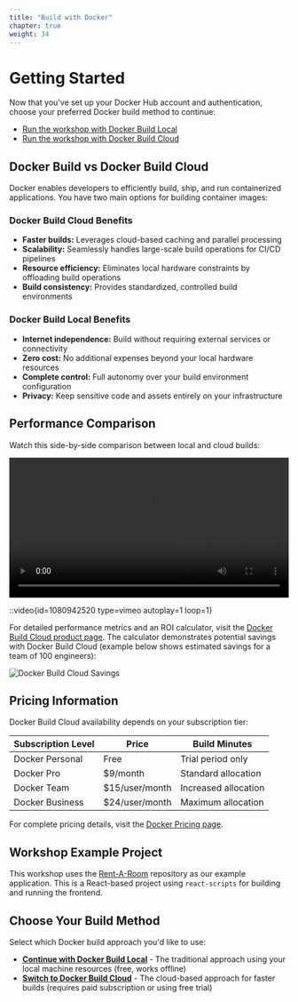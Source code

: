 ```yaml
---
title: "Build with Docker"
chapter: true
weight: 34
---
```


# Getting Started

Now that you've set up your Docker Hub account and authentication, choose your preferred Docker build method to continue:

- [Run the workshop with Docker Build Local](../35_Docker_Build_Local/)
- [Run the workshop with Docker Build Cloud](../36_Docker_Build_Cloud/)

## Docker Build vs Docker Build Cloud

Docker enables developers to efficiently build, ship, and run containerized applications. You have two main options for building container images:

### Docker Build Cloud Benefits

- **Faster builds:** Leverages cloud-based caching and parallel processing
- **Scalability:** Seamlessly handles large-scale build operations for CI/CD pipelines
- **Resource efficiency:** Eliminates local hardware constraints by offloading build operations
- **Build consistency:** Provides standardized, controlled build environments

### Docker Build Local Benefits

- **Internet independence:** Build without requiring external services or connectivity
- **Zero cost:** No additional expenses beyond your local hardware resources
- **Complete control:** Full autonomy over your build environment configuration
- **Privacy:** Keep sensitive code and assets entirely on your infrastructure

## Performance Comparison

Watch this side-by-side comparison between local and cloud builds:

<video width="100%" controls>
  <source src="/images/build-cloudv-video-1080.mp4" type="video/mp4">
  Your browser does not support the video tag.
</video>

::video{id=1080942520 type=vimeo autoplay=1 loop=1}

For detailed performance metrics and an ROI calculator, visit the [Docker Build Cloud product page](https://www.docker.com/products/build-cloud/). The calculator demonstrates potential savings with Docker Build Cloud (example below shows estimated savings for a team of 100 engineers):

![Docker Build Cloud Savings](/images/docker-local-v-cloud-esitmated-saving.png)

## Pricing Information

Docker Build Cloud availability depends on your subscription tier:

| Subscription Level | Price          | Build Minutes        |
| ------------------ | -------------- | -------------------- |
| Docker Personal    | Free           | Trial period only    |
| Docker Pro         | $9/month       | Standard allocation  |
| Docker Team        | $15/user/month | Increased allocation |
| Docker Business    | $24/user/month | Maximum allocation   |

For complete pricing details, visit the [Docker Pricing page](https://www.docker.com/pricing/).

## Workshop Example Project

This workshop uses the [Rent-A-Room](https://github.com/aws-samples/Rent-A-Room) repository as our example application. This is a React-based project using `react-scripts` for building and running the frontend.

## **Choose Your Build Method**

Select which Docker build approach you'd like to use:

- **[Continue with Docker Build Local](../35_Docker_Build_Local/)** - The traditional approach using your local machine resources (free, works offline)
- **[Switch to Docker Build Cloud](../36_Docker_Build_Cloud/)** - The cloud-based approach for faster builds (requires paid subscription or using free trial)
